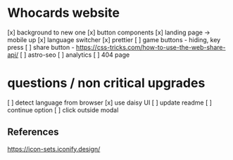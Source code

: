 # Whocards website

[x] background to new one
[x] button components
[x] landing page -> mobile up
[x] language switcher
[x] prettier
[ ] game buttons - hiding, key press
[ ] share button - https://css-tricks.com/how-to-use-the-web-share-api/
[ ] astro-seo
[ ] analytics
[ ] 404 page

# questions / non critical upgrades

[ ] detect language from browser
[x] use daisy UI
[ ] update readme
[ ] continue option
[ ] click outside modal

## References

https://icon-sets.iconify.design/
